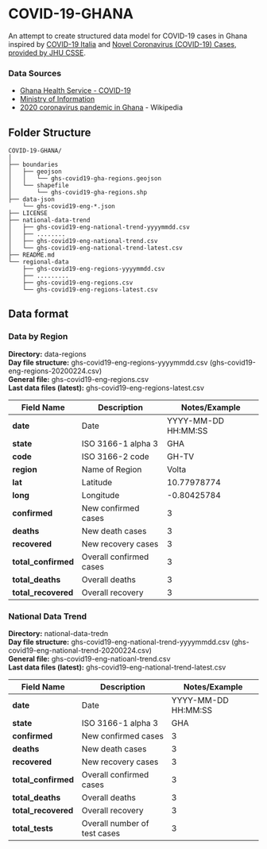 # COVID-19-GHANA
An attempt to create structured data model for COVID-19 cases in Ghana inspired by [COVID-19 Italia](https://github.com/pcm-dpc/COVID-19) and [Novel Coronavirus (COVID-19) Cases, provided by JHU CSSE](https://github.com/CSSEGISandData/COVID-19/tree/master/csse_covid_19_data/csse_covid_19_daily_reports).

### Data Sources

* [Ghana Health Service - COVID-19](https://www.ghanahealthservice.org/covid19/)
* [Ministry of Information](https://twitter.com/moigovgh/)
* [2020 coronavirus pandemic in Ghana](https://en.wikipedia.org/wiki/2020_coronavirus_pandemic_in_Ghana) - Wikipedia


## Folder Structure

```
COVID-19-GHANA/
│
├── boundaries
│   ├── geojson
│   │   └── ghs-covid19-gha-regions.geojson
│   └── shapefile
│       └── ghs-covid19-gha-regions.shp
├── data-json
    └── ghs-covid19-eng-*.json
├── LICENSE
├── national-data-trend
│   ├── ghs-covid19-eng-national-trend-yyyymmdd.csv
│   ├── ........
│   ├── ghs-covid19-eng-national-trend.csv
│   └── ghs-covid19-eng-national-trend-latest.csv
├── README.md
└── regional-data
    ├── ghs-covid19-eng-regions-yyyymmdd.csv
    ├── .........
    ├── ghs-covid19-eng-regions.csv
    └── ghs-covid19-eng-regions-latest.csv
```
## Data format

### Data by Region

**Directory:** data-regions<br>
**Day file structure:** ghs-covid19-eng-regions-yyyymmdd.csv (ghs-covid19-eng-regions-20200224.csv)<br>
**General file:** ghs-covid19-eng-regions.csv<br>
**Last data files (latest):** ghs-covid19-eng-regions-latest.csv

|Field Name       |Description             |Notes/Example          |
|-----------------|------------------------|-----------------------|
|**date**             | Date                   | YYYY-MM-DD HH:MM:SS   |
|**state**            | ISO 3166-1 alpha 3     | GHA                   |  
|**code**             | ISO 3166-2 code        | GH-TV                 |  
|**region**           | Name of Region         | Volta                 |  
|**lat**              | Latitude              |  10.77978774          |  
|**long**             | Longitude               | -0.80425784           |
|**confirmed**        | New confirmed cases    | 3                     |
|**deaths**           | New death cases        | 3                     |
|**recovered**        | New recovery cases     | 3                     |
|**total_confirmed**  | Overall confirmed cases | 3                     |
|**total_deaths**     | Overall deaths         | 3                     |
|**total_recovered**  | Overall recovery       | 3                     |


### National Data Trend

**Directory:** national-data-tredn<br>
**Day file structure:** ghs-covid19-eng-national-trend-yyyymmdd.csv (ghs-covid19-eng-national-trend-20200224.csv)<br>
**General file:** ghs-covid19-eng-natioanl-trend.csv<br>
**Last data files (latest):** ghs-covid19-eng-national-trend-latest.csv

|Field Name       |Description             |Notes/Example          |
|-----------------|------------------------|-----------------------|
|**date**             | Date                   | YYYY-MM-DD HH:MM:SS   |
|**state**            | ISO 3166-1 alpha 3     | GHA                   |  
|**confirmed**        | New confirmed cases    | 3                     |
|**deaths**           | New death cases        | 3                     |
|**recovered**        | New recovery cases     | 3                     |
|**total_confirmed**  | Overall confirmed cases | 3                     |
|**total_deaths**     | Overall deaths         | 3                     |
|**total_recovered**  | Overall recovery       | 3                     |
|**total_tests**  | Overall number of test cases       | 3                     |
